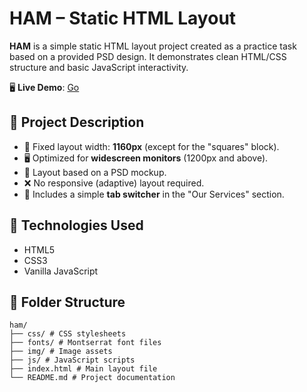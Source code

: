 # HAM – Static HTML Layout

**HAM** is a simple static HTML layout project created as a practice task based on a provided PSD design. It demonstrates clean HTML/CSS structure and basic JavaScript interactivity.

🖥 **Live Demo**: [Go](https://vpodhornyi.github.io/ham/)

## 📌 Project Description

- 📐 Fixed layout width: **1160px** (except for the "squares" block).
- 🖥 Optimized for **widescreen monitors** (1200px and above).
- 🎨 Layout based on a PSD mockup.
- ❌ No responsive (adaptive) layout required.
- 🧩 Includes a simple **tab switcher** in the "Our Services" section.

## 🔧 Technologies Used

- HTML5  
- CSS3  
- Vanilla JavaScript

## 📁 Folder Structure
```plaintext
ham/
├── css/ # CSS stylesheets
├── fonts/ # Montserrat font files
├── img/ # Image assets
├── js/ # JavaScript scripts
├── index.html # Main layout file
└── README.md # Project documentation

